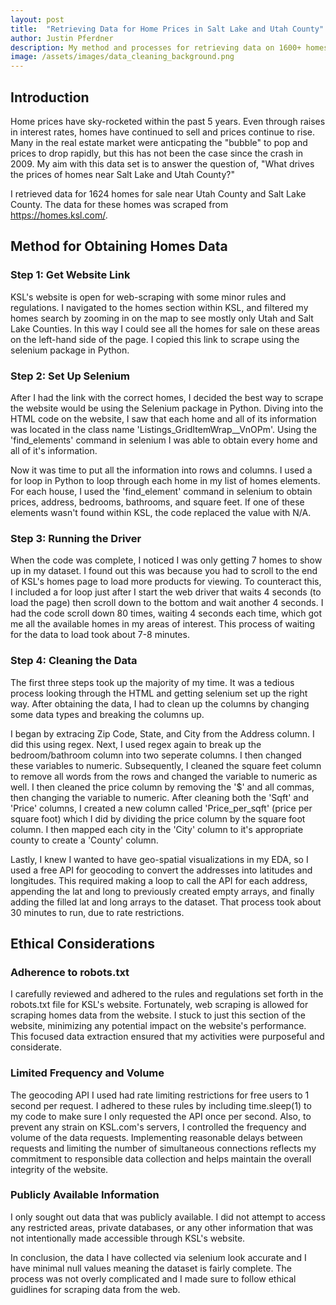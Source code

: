 ```yaml
---
layout: post
title:  "Retrieving Data for Home Prices in Salt Lake and Utah County"
author: Justin Pferdner
description: My method and processes for retrieving data on 1600+ homes in Salt Lake and Utah county 
image: /assets/images/data_cleaning_background.png
---
```


## Introduction
Home prices have sky-rocketed within the past 5 years. Even through raises in interest rates, homes have continued to sell and prices continue to rise. Many in the real estate market were anticpating the "bubble" to pop and prices to drop rapidly, but this has not been the case since the crash in 2009. My aim with this data set is to answer the question of, "What drives the prices of homes near Salt Lake and Utah County?"

I retrieved data for 1624 homes for sale near Utah County and Salt Lake County. The data for these homes was scraped from https://homes.ksl.com/. 

## Method for Obtaining Homes Data

### Step 1: Get Website Link
KSL's website is open for web-scraping with some minor rules and regulations. I navigated to the homes section within KSL, and filtered my homes search by zooming in on the map to see mostly only Utah and Salt Lake Counties. In this way I could see all the homes for sale on these areas on the left-hand side of the page. I copied this link to scrape using the selenium package in Python. 

### Step 2: Set Up Selenium
After I had the link with the correct homes, I decided the best way to scrape the website would be using the Selenium package in Python. Diving into the HTML code on the website, I saw that each home and all of its information was located in the class name 'Listings_GridItemWrap__VnOPm'. Using the 'find_elements' command in selenium I was able to obtain every home and all of it's information. 

Now it was time to put all the information into rows and columns. I used a for loop in Python to loop through each home in my list of homes elements. For each house, I used the 'find_element' command in selenium to obtain prices, address, bedrooms, bathrooms, and square feet. If one of these elements wasn't found within KSL, the code replaced the value with N/A.

### Step 3: Running the Driver
When the code was complete, I noticed I was only getting 7 homes to show up in my dataset. I found out this was because you had to scroll to the end of KSL's homes page to load more products for viewing. To counteract this, I included a for loop just after I start the web driver that waits 4 seconds (to load the page) then scroll down to the bottom and wait another 4 seconds. I had the code scroll down 80 times, waiting 4 seconds each time, which got me all the available homes in my areas of interest. This process of waiting for the data to load took about 7-8 minutes.

### Step 4: Cleaning the Data
The first three steps took up the majority of my time. It was a tedious process looking through the HTML and getting selenium set up the right way. After obtaining the data, I had to clean up the columns by changing some data types and breaking the columns up. 

I began by extracing Zip Code, State, and City from the Address column. I did this using regex. Next, I used regex again to break up the bedroom/bathroom column into two seperate columns. I then changed these variables to numeric. Subsequently, I cleaned the square feet column to remove all words from the rows and changed the variable to numeric as well. I then cleaned the price column by removing the '$' and all commas, then changing the variable to numeric. After cleaning both the 'Sqft' and 'Price' columns, I created a new column called 'Price_per_sqft' (price per square foot) which I did by dividing the price column by the square foot column. I then mapped each city in the 'City' column to it's appropriate county to create a 'County' column.

Lastly, I knew I wanted to have geo-spatial visualizations in my EDA, so I used a free API for geocoding to convert the addresses into latitudes and longitudes. This required making a loop to call the API for each address, appending the lat and long to previously created empty arrays, and finally adding the filled lat and long arrays to the dataset. That process took about 30 minutes to run, due to rate restrictions.  

## Ethical Considerations

### Adherence to robots.txt
I carefully reviewed and adhered to the rules and regulations set forth in the robots.txt file for KSL's website. Fortunately, web scraping is allowed for scraping homes data from the website. I stuck to just this section of the website, minimizing any potential impact on the website's performance. This focused data extraction ensured that my activities were purposeful and considerate.

### Limited Frequency and Volume
The geocoding API I used had rate limiting restrictions for free users to 1 second per request. I adhered to these rules by including time.sleep(1) to my code to make sure I only requested the API once per second. Also, to prevent any strain on KSL.com's servers, I controlled the frequency and volume of the data requests. Implementing reasonable delays between requests and limiting the number of simultaneous connections reflects my commitment to responsible data collection and helps maintain the overall integrity of the website.

### Publicly Available Information
I only sought out data that was publicly available. I did not attempt to access any restricted areas, private databases, or any other information that was not intentionally made accessible through KSL's website.

In conclusion, the data I have collected via selenium look accurate and I have minimal null values meaning the dataset is fairly complete. The process was not overly complicated and I made sure to follow ethical guidlines for scraping data from the web.